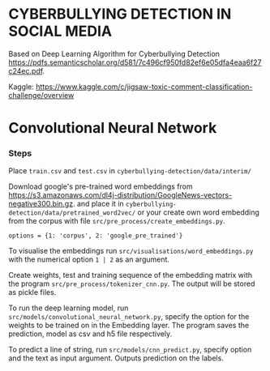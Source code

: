 # CYBERBULLYING DETECTION IN SOCIAL MEDIA 

Based on Deep Learning Algorithm for Cyberbullying Detection https://pdfs.semanticscholar.org/d581/7c496cf950fd82ef6e05dfa4eaa6f27c24ec.pdf.

Kaggle: https://www.kaggle.com/c/jigsaw-toxic-comment-classification-challenge/overview

# Convolutional Neural Network
### Steps

Place ```train.csv``` and ```test.csv``` in ```cyberbullying-detection/data/interim/```

Download google's pre-trained word embeddings from https://s3.amazonaws.com/dl4j-distribution/GoogleNews-vectors-negative300.bin.gz.
and place it in ```cyberbullying-detection/data/pretrained_word2vec/``` or your create own word embedding from the corpus with file ```src/pre_process/create_embeddings.py```.

```
options = {1: 'corpus', 2: 'google_pre_trained'}
```

To visualise the embeddings run ```src/visualisations/word_embeddings.py``` with the numerical option ``` 1 | 2 ``` as an argument.

Create weights, test and training sequence of the embedding matrix with the program ```src/pre_process/tokenizer_cnn.py```. The output will be stored as pickle files.

To run the deep learning model, run ```src/models/convolutional_neural_network.py```, specify the option for the weights to be trained on in the Embedding layer. The program saves the prediction, model as csv and h5 file respectively.

To predict a line of string, run ```src/models/cnn_predict.py```, specify option and the text as input argument. Outputs prediction on the labels.
